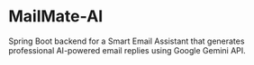 # MailMate-AI
Spring Boot backend for a Smart Email Assistant that generates professional AI-powered email replies using Google Gemini API.
